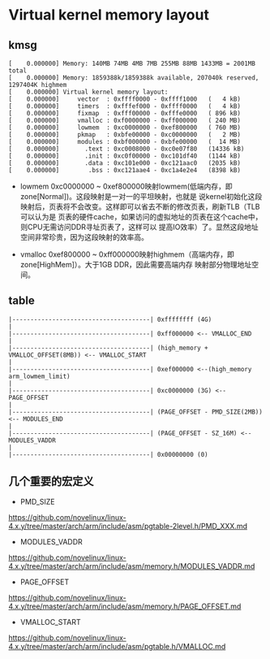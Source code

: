 Virtual kernel memory layout
========================================

kmsg
----------------------------------------

```
[    0.000000] Memory: 140MB 74MB 4MB 7MB 255MB 88MB 1433MB = 2001MB total
[    0.000000] Memory: 1859388k/1859388k available, 207040k reserved, 1297404K highmem
[    0.000000] Virtual kernel memory layout:
[    0.000000]     vector  : 0xffff0000 - 0xffff1000   (   4 kB)
[    0.000000]     timers  : 0xfffef000 - 0xffff0000   (   4 kB)
[    0.000000]     fixmap  : 0xfff00000 - 0xfffe0000   ( 896 kB)
[    0.000000]     vmalloc : 0xf0000000 - 0xff000000   ( 240 MB)
[    0.000000]     lowmem  : 0xc0000000 - 0xef800000   ( 760 MB)
[    0.000000]     pkmap   : 0xbfe00000 - 0xc0000000   (   2 MB)
[    0.000000]     modules : 0xbf000000 - 0xbfe00000   (  14 MB)
[    0.000000]       .text : 0xc0008000 - 0xc0e07f80   (14336 kB)
[    0.000000]       .init : 0xc0f00000 - 0xc101df40   (1144 kB)
[    0.000000]       .data : 0xc101e000 - 0xc121aac0   (2035 kB)
[    0.000000]        .bss : 0xc121aae4 - 0xc1a4e2e4   (8398 kB)
```

* lowmem
 0xc0000000 ~ 0xef800000映射lowmem(低端内存，即zone[Normal])。这段映射是一对一的平坦映射，也就是
 说kernel初始化这段映射后，页表将不会改变。这样即可以省去不断的修改页表，刷新TLB（TLB可以认为是
 页表的硬件cache，如果访问的虚拟地址的页表在这个cache中，则CPU无需访问DDR寻址页表了，这样可以
 提高IO效率）了。显然这段地址空间非常珍贵，因为这段映射的效率高。

* vmalloc
 0xef800000 ~ 0xff000000映射highmem（高端内存，即zone[HighMem]）。大于1GB DDR，因此需要高端内存
 映射部分物理地址空间。

table
----------------------------------------

```
|--------------------------------------| 0xffffffff (4G)
|
|--------------------------------------| 0xff000000 <-- VMALLOC_END
|
|--------------------------------------| (high_memory + VMALLOC_OFFSET(8MB)) <-- VMALLOC_START
|
|--------------------------------------| 0xef000000 <--(high_memory arm_lowmem_limit)
|
|--------------------------------------| 0xc0000000 (3G) <-- PAGE_OFFSET
|
|--------------------------------------| (PAGE_OFFSET - PMD_SIZE(2MB)) <-- MODULES_END
|
|--------------------------------------| (PAGE_OFFSET - SZ_16M) <-- MODULES_VADDR
|
|--------------------------------------| 0x00000000 (0)
```

几个重要的宏定义
----------------------------------------

* PMD_SIZE

https://github.com/novelinux/linux-4.x.y/tree/master/arch/arm/include/asm/pgtable-2level.h/PMD_XXX.md

* MODULES_VADDR

https://github.com/novelinux/linux-4.x.y/tree/master/arch/arm/include/asm/memory.h/MODULES_VADDR.md

* PAGE_OFFSET

https://github.com/novelinux/linux-4.x.y/tree/master/arch/arm/include/asm/memory.h/PAGE_OFFSET.md

* VMALLOC_START

https://github.com/novelinux/linux-4.x.y/tree/master/arch/arm/include/asm/pgtable.h/VMALLOC.md